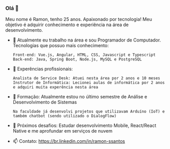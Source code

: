 ### Olá 👋

Meu nome é Ramon, tenho 25 anos.
Apaixonado por tecnologia! Meu objetivo é adquirir conhecimento e experiência na área de desenvolvimento.

- 🔭 Atualmente eu trabalho na área e sou Programador de Computador. Tecnologias que possuo mais conhecimento:
  ```
  Front-end: Vue.js, Angular, HTML, CSS, Javascript e Typescript
  Back-end: Java, Spring Boot, Node.js, MySQL e PostgreSQL
  ```
  
- 🌱 Experências profissionais:
  ```
  Analista de Service Desk: Atuei nesta área por 2 anos e 10 meses
  Instrutor de Informática: Lecionei aulas de informática por 2 anos e adquiri muita experência nesta área
  ```
  
- 👯 Formação: Atualmente estou no último semestre de Análise e Desenvolvimento de Sistemas
  ```
  Na faculdade já desenvolvi projetos que utilizavam Arduíno (IoT) e também chatbot (sendo utilizado o DialogFlow)
  ```
  
- 🚀 Próximos desafios: Estudar desenvolvimento Mobile, React/React Native e me aprofundar em serviços de nuvem
  
- 📫 Contato: https://br.linkedin.com/in/ramon-ssantos
